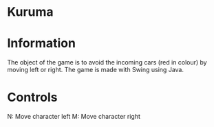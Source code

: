# Kuruma
# Information
 The object of the game is to avoid the incoming cars (red in colour) by moving left or right.
The game is made with Swing using Java.
# Controls
N: Move character left
M: Move character right
